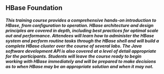 ## HBase Foundation

##### This training course provides a comprehensive hands-on introduction to HBase, from configuration to operation. HBase architecture and design principles are covered in depth, including best practices for optimal scale out and performance. Attendees will learn how to administer the HBase system and perform routine tasks through the HBase shell and will build a complete HBase cluster over the course of several labs. The Java software development API is also covered at a level of detail appropriate for the participants. Students will leave the course ready to begin working with HBase immediately and will be prepared to make decisions as to when HBase may be an appropriate solution and when it may not.